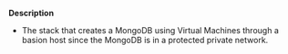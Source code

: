 **Description**

  - The stack that creates a MongoDB using Virtual Machines through a basion host since the MongoDB is in a protected private network.
